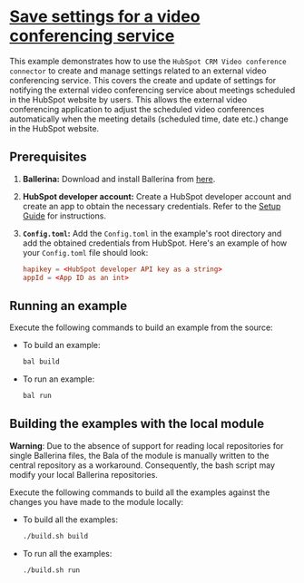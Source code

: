 # [Save settings for a video conferencing service](https://github.com/ballerina-platform/module-ballerinax-hubspot.crm.extensions.videoconferencing/tree/main/examples/operate-conference-service/)

This example demonstrates how to use the `HubSpot CRM Video conference connector` to create and manage settings related to an external video conferencing service. This covers the create and update of settings for notifying the external video conferencing service about meetings scheduled in the HubSpot website by users. This allows the external video conferencing application to adjust the scheduled video conferences automatically when the meeting details (scheduled time, date etc.) change in the HubSpot website.  

## Prerequisites

1. **Ballerina:** Download and install Ballerina from [here](https://ballerina.io/downloads/).

2. **HubSpot developer account:** Create a HubSpot developer account and create an app to obtain the necessary credentials. Refer to the [Setup Guide](https://github.com/ballerina-platform/module-ballerinax-hubspot.crm.extensions.videoconferencing/tree/main/ballerina/README.md) for instructions.

3. **`Config.toml`:** Add the `Config.toml` in the example's root directory and add the obtained credentials from HubSpot. Here's an example of how your `Config.toml` file should look:

    ```toml
    hapikey = <HubSpot developer API key as a string>
    appId = <App ID as an int>
    ```

## Running an example

Execute the following commands to build an example from the source:

- To build an example:

  ```bash
  bal build
  ```

- To run an example:

  ```bash
  bal run
  ```

## Building the examples with the local module

**Warning**: Due to the absence of support for reading local repositories for single Ballerina files, the Bala of the module is manually written to the central repository as a workaround. Consequently, the bash script may modify your local Ballerina repositories.

Execute the following commands to build all the examples against the changes you have made to the module locally:

- To build all the examples:

  ```bash
  ./build.sh build
  ```
  
- To run all the examples:

  ```bash
  ./build.sh run
  ```
